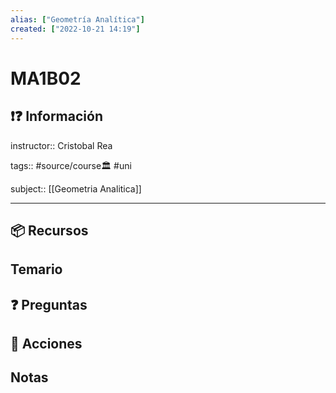 ```yaml
---
alias: ["Geometría Analítica"]
created: ["2022-10-21 14:19"]
---
```


# MA1B02
## ❗❓ Información

instructor:: Cristobal Rea

tags:: #source/course🏛 #uni 

subject:: [[Geometria Analitica]]

---

## 📦 Recursos


## Temario


## ❓ Preguntas


## 🎯 Acciones


## Notas